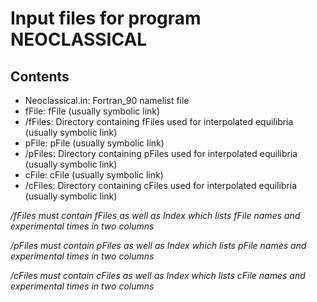 # Input files for program NEOCLASSICAL

## Contents

- Neoclassical.in: Fortran_90 namelist file
- fFile: fFile (usually symbolic link)
- /fFiles: Directory containing fFiles used for interpolated equilibria (usually symbolic link)
- pFile: pFile (usually symbolic link)
- /pFiles: Directory containing pFiles used for interpolated equilibria (usually symbolic link)
- cFile: cFile (usually symbolic link)
- /cFiles: Directory containing cFiles used for interpolated equilibria (usually symbolic link)

*/fFiles must contain fFiles as well as Index which lists fFile names and experimental times in two columns*

*/pFiles must contain pFiles as well as Index which lists pFile names and experimental times in two columns*

*/cFiles must contain cFiles as well as Index which lists cFile names and experimental times in two columns*
